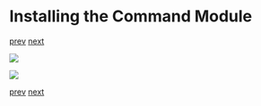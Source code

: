 # Installing the Command Module

[prev](07.1-airlock-installation.md) [next](07.9-drone-transporters-arriving.md)

![](07.2-command-installation_1.png)

![](07.2-command-installation_2.png)

[prev](07.1-airlock-installation.md) [next](07.9-drone-transporters-arriving.md)
